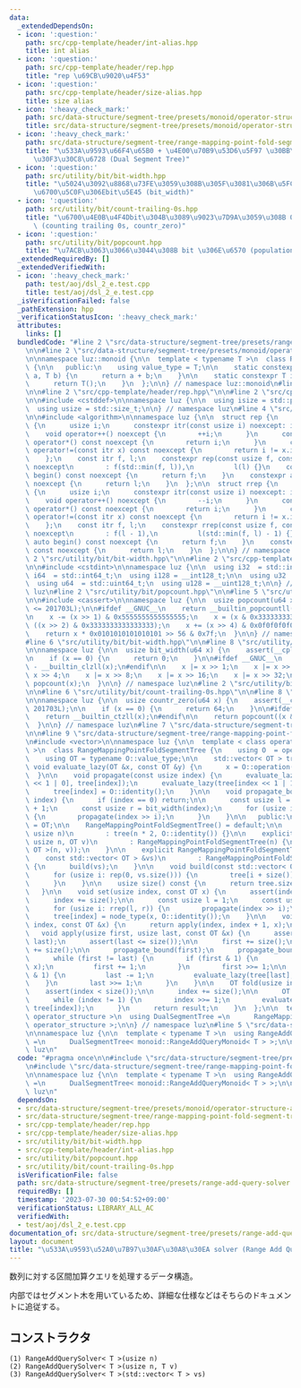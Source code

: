 ```yaml
---
data:
  _extendedDependsOn:
  - icon: ':question:'
    path: src/cpp-template/header/int-alias.hpp
    title: int alias
  - icon: ':question:'
    path: src/cpp-template/header/rep.hpp
    title: "rep \u69CB\u9020\u4F53"
  - icon: ':question:'
    path: src/cpp-template/header/size-alias.hpp
    title: size alias
  - icon: ':heavy_check_mark:'
    path: src/data-structure/segment-tree/presets/monoid/operator-structure-add.hpp
    title: src/data-structure/segment-tree/presets/monoid/operator-structure-add.hpp
  - icon: ':heavy_check_mark:'
    path: src/data-structure/segment-tree/range-mapping-point-fold-segment-tree.hpp
    title: "\u533A\u9593\u66F4\u65B0 + \u4E00\u70B9\u53D6\u5F97 \u30BB\u30B0\u30E1\
      \u30F3\u30C8\u6728 (Dual Segment Tree)"
  - icon: ':question:'
    path: src/utility/bit/bit-width.hpp
    title: "\u5024\u3092\u8868\u73FE\u3059\u308B\u305F\u3081\u306B\u5FC5\u8981\u306A\
      \u6700\u5C0F\u306Ebit\u5E45 (bit_width)"
  - icon: ':question:'
    path: src/utility/bit/count-trailing-0s.hpp
    title: "\u6700\u4E0B\u4F4Dbit\u304B\u3089\u9023\u7D9A\u3059\u308B 0 \u306E\u6570\
      \ (counting trailing 0s, countr_zero)"
  - icon: ':question:'
    path: src/utility/bit/popcount.hpp
    title: "\u7ACB\u3063\u3066\u3044\u308B bit \u306E\u6570 (population count, popcount)"
  _extendedRequiredBy: []
  _extendedVerifiedWith:
  - icon: ':heavy_check_mark:'
    path: test/aoj/dsl_2_e.test.cpp
    title: test/aoj/dsl_2_e.test.cpp
  _isVerificationFailed: false
  _pathExtension: hpp
  _verificationStatusIcon: ':heavy_check_mark:'
  attributes:
    links: []
  bundledCode: "#line 2 \"src/data-structure/segment-tree/presets/range-add-query-solver.hpp\"\
    \n\n#line 2 \"src/data-structure/segment-tree/presets/monoid/operator-structure-add.hpp\"\
    \n\nnamespace luz::monoid {\n\n  template < typename T >\n  class RangeAddQueryMonoid\
    \ {\n\n   public:\n    using value_type = T;\n\n    static constexpr T operation(T\
    \ a, T b) {\n      return a + b;\n    }\n\n    static constexpr T identity() {\n\
    \      return T();\n    }\n  };\n\n} // namespace luz::monoid\n#line 2 \"src/data-structure/segment-tree/range-mapping-point-fold-segment-tree.hpp\"\
    \n\n#line 2 \"src/cpp-template/header/rep.hpp\"\n\n#line 2 \"src/cpp-template/header/size-alias.hpp\"\
    \n\n#include <cstddef>\n\nnamespace luz {\n\n  using isize = std::ptrdiff_t;\n\
    \  using usize = std::size_t;\n\n} // namespace luz\n#line 4 \"src/cpp-template/header/rep.hpp\"\
    \n\n#include <algorithm>\n\nnamespace luz {\n\n  struct rep {\n    struct itr\
    \ {\n      usize i;\n      constexpr itr(const usize i) noexcept: i(i) {}\n  \
    \    void operator++() noexcept {\n        ++i;\n      }\n      constexpr usize\
    \ operator*() const noexcept {\n        return i;\n      }\n      constexpr bool\
    \ operator!=(const itr x) const noexcept {\n        return i != x.i;\n      }\n\
    \    };\n    const itr f, l;\n    constexpr rep(const usize f, const usize l)\
    \ noexcept\n        : f(std::min(f, l)),\n          l(l) {}\n    constexpr auto\
    \ begin() const noexcept {\n      return f;\n    }\n    constexpr auto end() const\
    \ noexcept {\n      return l;\n    }\n  };\n\n  struct rrep {\n    struct itr\
    \ {\n      usize i;\n      constexpr itr(const usize i) noexcept: i(i) {}\n  \
    \    void operator++() noexcept {\n        --i;\n      }\n      constexpr usize\
    \ operator*() const noexcept {\n        return i;\n      }\n      constexpr bool\
    \ operator!=(const itr x) const noexcept {\n        return i != x.i;\n      }\n\
    \    };\n    const itr f, l;\n    constexpr rrep(const usize f, const usize l)\
    \ noexcept\n        : f(l - 1),\n          l(std::min(f, l) - 1) {}\n    constexpr\
    \ auto begin() const noexcept {\n      return f;\n    }\n    constexpr auto end()\
    \ const noexcept {\n      return l;\n    }\n  };\n\n} // namespace luz\n#line\
    \ 2 \"src/utility/bit/bit-width.hpp\"\n\n#line 2 \"src/cpp-template/header/int-alias.hpp\"\
    \n\n#include <cstdint>\n\nnamespace luz {\n\n  using i32  = std::int32_t;\n  using\
    \ i64  = std::int64_t;\n  using i128 = __int128_t;\n\n  using u32  = std::uint32_t;\n\
    \  using u64  = std::uint64_t;\n  using u128 = __uint128_t;\n\n} // namespace\
    \ luz\n#line 2 \"src/utility/bit/popcount.hpp\"\n\n#line 5 \"src/utility/bit/popcount.hpp\"\
    \n\n#include <cassert>\n\nnamespace luz {\n\n  usize popcount(u64 x) {\n    assert(__cplusplus\
    \ <= 201703L);\n\n#ifdef __GNUC__\n    return __builtin_popcountll(x);\n#endif\n\
    \n    x -= (x >> 1) & 0x5555555555555555;\n    x = (x & 0x3333333333333333) +\
    \ ((x >> 2) & 0x3333333333333333);\n    x += (x >> 4) & 0x0f0f0f0f0f0f0f0f;\n\
    \    return x * 0x0101010101010101 >> 56 & 0x7f;\n  }\n\n} // namespace luz\n\
    #line 6 \"src/utility/bit/bit-width.hpp\"\n\n#line 8 \"src/utility/bit/bit-width.hpp\"\
    \n\nnamespace luz {\n\n  usize bit_width(u64 x) {\n    assert(__cplusplus <= 201703L);\n\
    \n    if (x == 0) {\n      return 0;\n    }\n\n#ifdef __GNUC__\n    return 64\
    \ - __builtin_clzll(x);\n#endif\n\n    x |= x >> 1;\n    x |= x >> 2;\n    x |=\
    \ x >> 4;\n    x |= x >> 8;\n    x |= x >> 16;\n    x |= x >> 32;\n    return\
    \ popcount(x);\n  }\n\n} // namespace luz\n#line 2 \"src/utility/bit/count-trailing-0s.hpp\"\
    \n\n#line 6 \"src/utility/bit/count-trailing-0s.hpp\"\n\n#line 8 \"src/utility/bit/count-trailing-0s.hpp\"\
    \n\nnamespace luz {\n\n  usize countr_zero(u64 x) {\n    assert(__cplusplus <=\
    \ 201703L);\n\n    if (x == 0) {\n      return 64;\n    }\n\n#ifdef __GNUC__\n\
    \    return __builtin_ctzll(x);\n#endif\n\n    return popcount((x & -x) - 1);\n\
    \  }\n\n} // namespace luz\n#line 7 \"src/data-structure/segment-tree/range-mapping-point-fold-segment-tree.hpp\"\
    \n\n#line 9 \"src/data-structure/segment-tree/range-mapping-point-fold-segment-tree.hpp\"\
    \n#include <vector>\n\nnamespace luz {\n\n  template < class operator_structure\
    \ >\n  class RangeMappingPointFoldSegmentTree {\n    using O  = operator_structure;\n\
    \    using OT = typename O::value_type;\n\n    std::vector< OT > tree;\n\n   \
    \ void evaluate_lazy(OT &x, const OT &y) {\n      x = O::operation(x, y);\n  \
    \  }\n\n    void propagate(const usize index) {\n      evaluate_lazy(tree[index\
    \ << 1 | 0], tree[index]);\n      evaluate_lazy(tree[index << 1 | 1], tree[index]);\n\
    \      tree[index] = O::identity();\n    }\n\n    void propagate_bound(const usize\
    \ index) {\n      if (index == 0) return;\n\n      const usize l = countr_zero(index)\
    \ + 1;\n      const usize r = bit_width(index);\n      for (usize i: rrep(l, r))\
    \ {\n        propagate(index >> i);\n      }\n    }\n\n   public:\n    using value_type\
    \ = OT;\n\n    RangeMappingPointFoldSegmentTree() = default;\n\n    explicit RangeMappingPointFoldSegmentTree(const\
    \ usize n)\n        : tree(n * 2, O::identity()) {}\n\n    explicit RangeMappingPointFoldSegmentTree(const\
    \ usize n, OT v)\n        : RangeMappingPointFoldSegmentTree(n) {\n      build(std::vector<\
    \ OT >(n, v));\n    }\n\n    explicit RangeMappingPointFoldSegmentTree(\n    \
    \    const std::vector< OT > &vs)\n        : RangeMappingPointFoldSegmentTree(vs.size())\
    \ {\n      build(vs);\n    }\n\n    void build(const std::vector< OT > &vs) {\n\
    \      for (usize i: rep(0, vs.size())) {\n        tree[i + size()] = vs[i];\n\
    \      }\n    }\n\n    usize size() const {\n      return tree.size() / 2;\n \
    \   }\n\n    void set(usize index, const OT x) {\n      assert(index < size());\n\
    \      index += size();\n\n      const usize l = 1;\n      const usize r = bit_width(index);\n\
    \      for (usize i: rrep(l, r)) {\n        propagate(index >> i);\n      }\n\n\
    \      tree[index] = node_type(x, O::identity());\n    }\n\n    void apply(usize\
    \ index, const OT &x) {\n      return apply(index, index + 1, x);\n    }\n\n \
    \   void apply(usize first, usize last, const OT &x) {\n      assert(first <=\
    \ last);\n      assert(last <= size());\n\n      first += size();\n      last\
    \ += size();\n\n      propagate_bound(first);\n      propagate_bound(last);\n\n\
    \      while (first != last) {\n        if (first & 1) {\n          evaluate_lazy(tree[first],\
    \ x);\n          first += 1;\n        }\n        first >>= 1;\n\n        if (last\
    \ & 1) {\n          last -= 1;\n          evaluate_lazy(tree[last], x);\n    \
    \    }\n        last >>= 1;\n      }\n    }\n\n    OT fold(usize index) {\n  \
    \    assert(index < size());\n\n      index += size();\n\n      OT result = tree[index];\n\
    \      while (index != 1) {\n        index >>= 1;\n        evaluate_lazy(result,\
    \ tree[index]);\n      }\n      return result;\n    }\n  };\n\n  template < class\
    \ operator_structure >\n  using DualSegmentTree =\n      RangeMappingPointFoldSegmentTree<\
    \ operator_structure >;\n\n} // namespace luz\n#line 5 \"src/data-structure/segment-tree/presets/range-add-query-solver.hpp\"\
    \n\nnamespace luz {\n\n  template < typename T >\n  using RangeAddQuerySolver\
    \ =\n      DualSegmentTree< monoid::RangeAddQueryMonoid< T > >;\n\n} // namespace\
    \ luz\n"
  code: "#pragma once\n\n#include \"src/data-structure/segment-tree/presets/monoid/operator-structure-add.hpp\"\
    \n#include \"src/data-structure/segment-tree/range-mapping-point-fold-segment-tree.hpp\"\
    \n\nnamespace luz {\n\n  template < typename T >\n  using RangeAddQuerySolver\
    \ =\n      DualSegmentTree< monoid::RangeAddQueryMonoid< T > >;\n\n} // namespace\
    \ luz\n"
  dependsOn:
  - src/data-structure/segment-tree/presets/monoid/operator-structure-add.hpp
  - src/data-structure/segment-tree/range-mapping-point-fold-segment-tree.hpp
  - src/cpp-template/header/rep.hpp
  - src/cpp-template/header/size-alias.hpp
  - src/utility/bit/bit-width.hpp
  - src/cpp-template/header/int-alias.hpp
  - src/utility/bit/popcount.hpp
  - src/utility/bit/count-trailing-0s.hpp
  isVerificationFile: false
  path: src/data-structure/segment-tree/presets/range-add-query-solver.hpp
  requiredBy: []
  timestamp: '2023-07-30 00:54:52+09:00'
  verificationStatus: LIBRARY_ALL_AC
  verifiedWith:
  - test/aoj/dsl_2_e.test.cpp
documentation_of: src/data-structure/segment-tree/presets/range-add-query-solver.hpp
layout: document
title: "\u533A\u9593\u52A0\u7B97\u30AF\u30A8\u30EA solver (Range Add Query Solver)"
---
```


数列に対する区間加算クエリを処理するデータ構造。

内部ではセグメント木を用いているため、詳細な仕様などはそちらのドキュメントに追従する。

## コンストラクタ
```
(1) RangeAddQuerySolver< T >(usize n)
(2) RangeAddQuerySolver< T >(usize n, T v)
(3) RangeAddQuerySolver< T >(std::vector< T > vs)
```
